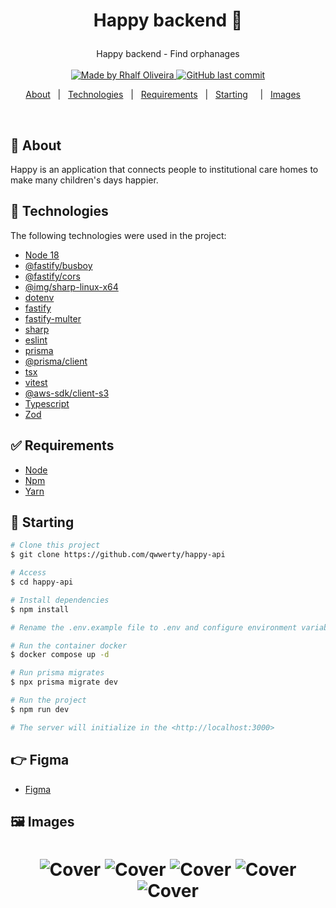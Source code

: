 <h1 align="center">

Happy backend :rocket:

</h1>

<p align="center">
  Happy backend - Find orphanages
  <br>
  <br>

  <a href="www.linkedin.com/in/rhalfoliveira">
    <img alt="Made by Rhalf Oliveira" src="https://img.shields.io/badge/made%20by-Rhalf%20Oliveira-%237519C1">
  </a>
  <a href="https://github.com/qwwerty/happy-api/commits/master">
    <img alt="GitHub last commit" src="https://img.shields.io/github/last-commit/qwwerty/happy-api">
  </a>

</p>

<p align="center">
  <a href="#dart-sobre">About</a> &#xa0; | &#xa0; 
  <a href="#rocket-tecnologias">Technologies</a> &#xa0; | &#xa0;
  <a href="#white_check_mark-requerimentos">Requirements</a> &#xa0; | &#xa0;
  <a href="#checkered_flag-começando">Starting</a> &#xa0; &#xa0; | &#xa0;
  <a href="#framed_picture-imagens">Images</a> &#xa0; &#xa0;
</p>

<br>

## :dart: About

Happy is an application that connects people to institutional care homes to make many children's days happier.

## :rocket: Technologies

The following technologies were used in the project:

- [Node 18](https://nodejs.org/en)
- [@fastify/busboy](https://www.npmjs.com/package/@fastify/busboy)
- [@fastify/cors](https://github.com/fastify/fastify-cors)
- [@img/sharp-linux-x64](https://www.npmjs.com/package/@img/sharp-linux-x64)
- [dotenv](https://duckduckgo.com/?q=dotenv&atb=v408-4wa&ia=web)
- [fastify](https://fastify.dev/)
- [fastify-multer](https://github.com/fox1t/fastify-multer)
- [sharp](https://duckduckgo.com/?q=sharp+js&atb=v408-4wa&ia=web)
- [eslint](https://eslint.org/)
- [prisma](https://www.prisma.io/)
- [@prisma/client](https://www.prisma.io/docs/orm/prisma-client)
- [tsx](https://duckduckgo.com/?q=tsx+js&atb=v408-4wa&ia=web)
- [vitest](https://vitest.dev/)
- [@aws-sdk/client-s3](https://docs.aws.amazon.com/AWSJavaScriptSDK/v3/latest/client/s3/)
- [Typescript](https://www.typescriptlang.org/)
- [Zod](https://zod.dev/)

## :white_check_mark: Requirements

- [Node](https://nodejs.org/en/)
- [Npm](https://www.npmjs.com/)
- [Yarn](https://yarnpkg.com/lang/en/)

## :checkered_flag: Starting

```bash
# Clone this project
$ git clone https://github.com/qwwerty/happy-api

# Access
$ cd happy-api

# Install dependencies
$ npm install

# Rename the .env.example file to .env and configure environment variables

# Run the container docker
$ docker compose up -d

# Run prisma migrates
$ npx prisma migrate dev

# Run the project
$ npm run dev

# The server will initialize in the <http://localhost:3000>
```

## :point_right: Figma

- [Figma](<https://www.figma.com/file/IvfKjdAkhV4jOKmnaOjW3D/Happy-Web-(Copy)?type=design&node-id=0%3A1&mode=dev>)

## :framed_picture: Images

<h1 align="center">
    <img alt="Cover" src = "./.github/images/image-01.png" />
    <img alt="Cover" src = "./.github/images/image-02.png" />
    <img alt="Cover" src = "./.github/images/image-03.png" />
    <img alt="Cover" src = "./.github/images/image-04.png" />
    <img alt="Cover" src = "./.github/images/image-05.png" />
</h1>
